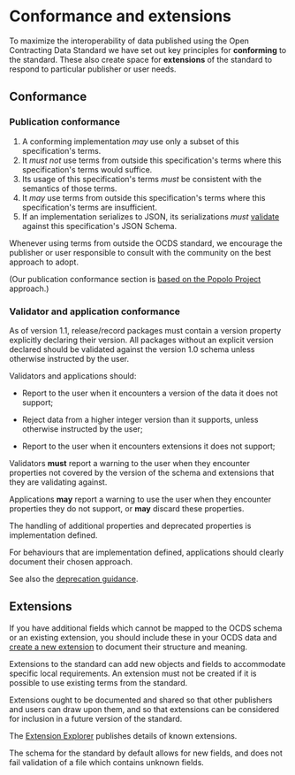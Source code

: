 

# Conformance and extensions

<span class="lead">To maximize the interoperability of data published using the Open Contracting Data Standard we have set out key principles for **conforming** to the standard. These also create space for **extensions** of the standard to respond to particular publisher or user needs.</span>

## Conformance 

### Publication conformance

1. A conforming implementation *may* use only a subset of this specification's terms.
1. It *must not* use terms from outside this specification's terms where this specification's terms would suffice.
1. Its usage of this specification's terms *must* be consistent with the semantics of those terms.
1. It *may* use terms from outside this specification's terms where this specification's terms are insufficient.
1. If an implementation serializes to JSON, its serializations *must* [validate](http://standard.open-contracting.org/review/) against this specification's JSON Schema.

Whenever using terms from outside the OCDS standard, we encourage the publisher or user responsible to consult with the community on the best approach to adopt. 

(Our publication conformance section is [based on the Popolo Project](http://www.popoloproject.com/specs/#conformance) approach.)

### Validator and application conformance

As of version 1.1, release/record packages must contain a version property explicitly declaring their version. All packages without an explicit version declared should be validated against the version 1.0 schema unless otherwise instructed by the user.

Validators and applications should:

* Report to the user when it encounters a version of the data it does not support;

* Reject data from a higher integer version than it supports, unless otherwise instructed by the user; 

* Report to the user when it encounters extensions it does not support;

Validators **must** report a warning to the user when they encounter properties not covered by the version of the schema and extensions that they are validating against. 

Applications **may** report a warning to use the user when they encounter properties they do not support, or **may** discard these properties.

The handling of additional properties and deprecated properties is implementation defined.

For behaviours that are implementation defined, applications should clearly document their chosen approach. 

See also the [deprecation guidance](deprecation.md). 

## Extensions

If you have additional fields which cannot be mapped to the OCDS schema or an existing extension, you should include these in your OCDS data and [create a new extension](../../../../extensions/) to document their structure and meaning.

Extensions to the standard can add new objects and fields to accommodate specific local requirements. An extension must not be created if it is possible to use existing terms from the standard.

Extensions ought to be documented and shared so that other publishers and users can draw upon them, and so that extensions can be considered for inclusion in a future version of the standard.

The [Extension Explorer](../../../../extensions/) publishes details of known extensions.

The schema for the standard by default allows for new fields, and does not fail validation of a file which contains unknown fields. 
